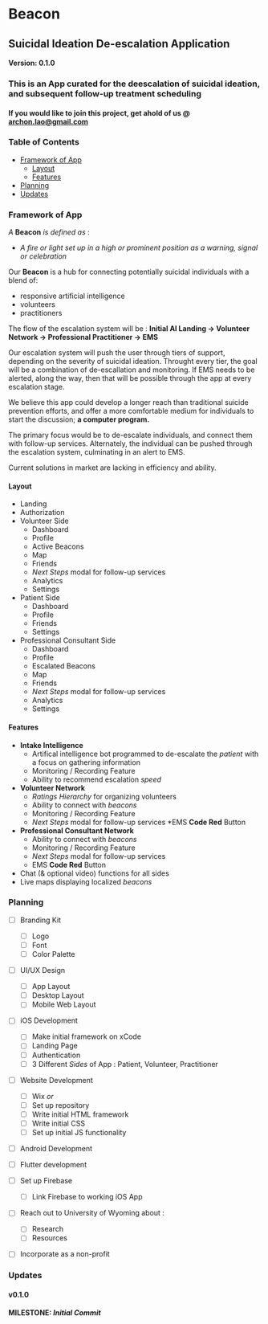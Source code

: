 # Beacon
## Suicidal Ideation De-escalation Application

**Version: 0.1.0**

### This is an App curated for the deescalation of suicidal ideation, and subsequent follow-up treatment scheduling
#### If you would like to join this project, get ahold of us @ [archon.lao@gmail.com](archon.lao@gmail.com)

### Table of Contents
* [Framework of App](#framework)
    * [Layout](#layout)
    * [Features](#features)
* [Planning](#planning)
* [Updates](#updates)


### Framework of App

*A* **Beacon** *is defined as* :
   * *A fire or light set up in a high or prominent position as a warning, signal or celebration*

Our **Beacon** is a hub for connecting potentially suicidal individuals with a blend of:
* responsive artificial intelligence 
* volunteers
* practitioners 

The flow of the escalation system will be :
**Initial AI Landing -> Volunteer Network -> Professional Practitioner -> EMS**

Our escalation system will push the user through tiers of support, depending on the severity of suicidal ideation. Throught every tier, the goal will be a combination of de-escallation and monitoring. If EMS needs to be alerted, along the way, then that will be possible through the app at every escalation stage.

We believe this app could develop a longer reach than traditional suicide prevention efforts, and offer a more comfortable medium for individuals to start the discussion; **a computer program.** 

The primary focus would be to de-escalate individuals, and connect them with follow-up services. Alternately, the individual can be pushed through the escalation system, culminating in an alert to EMS.

Current solutions in market are lacking in efficiency and ability.


#### Layout
* Landing
* Authorization
* Volunteer Side
  * Dashboard
  * Profile
  * Active Beacons
  * Map
  * Friends
  * *Next Steps* modal for follow-up services
  * Analytics
  * Settings
* Patient Side
  * Dashboard
  * Profile
  * Friends 
  * Settings
* Professional Consultant Side
   * Dashboard
   * Profile
   * Escalated Beacons
   * Map
   * Friends
   * *Next Steps* modal for follow-up services
   * Analytics
   * Settings

#### Features
* **Intake Intelligence**
   * Artifical intelligence bot programmed to de-escalate the *patient* with a focus on gathering information
   * Monitoring / Recording Feature
   * Ability to recommend escalation *speed* 
* **Volunteer Network**
   * *Ratings Hierarchy* for organizing volunteers
   * Ability to connect with *beacons*
   * Monitoring / Recording Feature
   * *Next Steps* modal for follow-up services
   *EMS **Code Red** Button
* **Professional Consultant Network**
   * Ability to connect with *beacons*
   * Monitoring / Recording Feature
   * *Next Steps* modal for follow-up services
   * EMS **Code Red** Button
* Chat (& optional video) functions for all sides
* Live maps displaying localized *beacons*


### Planning
- [ ] Branding Kit
   - [ ] Logo
   - [ ] Font
   - [ ] Color Palette
- [ ] UI/UX Design
   - [ ] App Layout
   - [ ] Desktop Layout
   - [ ] Mobile Web Layout
- [ ] iOS Development 
   - [ ] Make initial framework on xCode
   - [ ] Landing Page
   - [ ] Authentication
   - [ ] 3 Different *Sides* of App : Patient, Volunteer, Practitioner
- [ ] Website Development
   - [ ] Wix
      *or*
   - [ ] Set up repository
   - [ ] Write initial HTML framework
   - [ ] Write initial CSS
   - [ ] Set up initial JS functionality
- [ ] Android Development 
- [ ] Flutter development
- [ ] Set up Firebase
   - [ ] Link Firebase to working iOS App
- [ ] Reach out to University of Wyoming about :
   - [ ] Research
   - [ ] Resources
- [ ] Incorporate as a non-profit


### Updates
#### v0.1.0
**MILESTONE: *Initial Commit***

